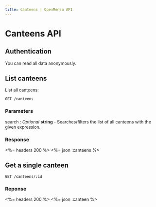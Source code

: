 ```yaml
---
title: Canteens | OpenMensa API
---
```


# Canteens API

## Authentication

You can read all data anonymously.

## List canteens

List all canteens:

	GET /canteens

### Parameters

search
: _Optional_ **string** - Searches/filters the list of all canteens with the given expression.

### Response

<%= headers 200 %>
<%= json :canteens %>

## Get a single canteen

	GET /canteens/:id

### Reponse

<%= headers 200 %>
<%= json :canteen %>

